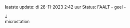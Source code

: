laatste update: 
di 28-11-2023  2:42   uur 
Status: FAALT - geel - 
<div class="service R">J</div><div class="service Y">microstation</div>